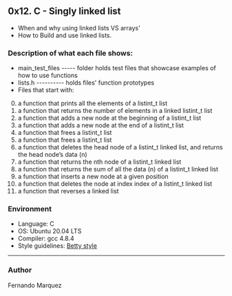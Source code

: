 ## 0x12. C - Singly linked list

* When and why using linked lists VS arrays'
* How to Build and use linked lists.


### Description of what each file shows:
* main_test_files ----- folder holds test files that showcase examples of how to use functions
* lists.h ---------- holds files' function prototypes
* Files that start with:
0. a function that prints all the elements of a listint_t list
1. a function that returns the number of elements in a linked listint_t list
2. a function that adds a new node at the beginning of a listint_t list
3. a function that adds a new node at the end of a listint_t list
4. a function that frees a listint_t list
5. a function that frees a listint_t list
6. a function that deletes the head node of a listint_t linked list, and returns the head node’s data (n)
7. a function that returns the nth node of a listint_t linked list
8. a function that returns the sum of all the data (n) of a listint_t linked list
9. a function that inserts a new node at a given position
10. a function that deletes the node at index index of a listint_t linked list
100. a function that reverses a linked list

### Environment
* Language: C
* OS: Ubuntu 20.04 LTS
* Compiler: gcc 4.8.4
* Style guidelines: [Betty style](https://github.com/holbertonschool/Betty/wiki)

---
### Author
Fernando Marquez